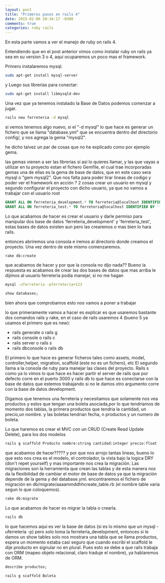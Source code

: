 ```yaml
---
layout: post
title: "Primeros pasos en rails 4"
date: 2015-02-06 20:34:17 -0300
comments: true
categories: ruby rails
---
```

En esta parte vamos a ver el manejo de ruby on rails 4.

Entendiendo que en el post anterior vimos como instalar ruby on rails ya sea en su version 3 o 4, aqui ocuparemos un poco mas el framework.

Primero instalaremos mysql.

```bash
sudo apt-get install mysql-server
```
y Luego sus librerias para conectar: 
```bash
sudo apt-get install libmysqld-dev 
```
Una vez que ya tenemos instalado la Base de Datos podemos comenzar a jugar.
```bash
rails new ferreteria -d mysql
```
si vemos tenemos algo nuevo, si el "-d mysql" lo que hace es generar un fichero que se llama "database.yml" que se encuentra dentro del directorio config/, y nos agrega la gema "mysql2".

he dicho talvez un par de cosas que no he explicado como por ejemplo gema.

las gemas vienen a ser las librerias si así lo quieres llamar, y las que vayas a utilizar en tu proyecto estan el fichero Gemfile, el cual trae incorporadas gemas una de ellas es la gema de base de datos, que en este caso sera mysql o "gem mysql2".
Que nos falta para poder tirar lineas de codigo y poder ver el framework en acción ?
2 cosas crear un usuario en mysql y segundo configurar el proyecto con dicho usuario, ya que no vamos a trabajar con el usuario root

```sql
GRANT ALL ON ferreteria_development.* TO ferreteria@localhost IDENTIFIED BY 'ferreteria+123';
GRANT ALL ON ferreteria_test.* TO ferreteria@localhost IDENTIFIED BY 'ferreteria+123';
```
Lo que acabamos de hacer es crear el usuario y darle permiso para manipular dos base de datos 'ferreteria_development' y 'ferreteria_test', estas bases de datos existen aun pero las crearemos o mas bien lo hara rails.

entonces abriremos una consola e iremos al directorio donde creamos el proyecto. Una vez dentro de este mismo comenzaremos.
```bash
rake db:create
```
que acabamos de hacer y por que la consola no dijo nada??
Bueno la respuesta es acabamos de crear las dos bases de datos que mas arriba le dijimos al usuario ferreteria podia manejar, si no me hagan
```bash
mysql -uferreteria -pferreteria+123
```
```sql
show databases;
```
bien ahora que comprobamos esto nos vamos a poner a trabajar 

lo que primeramente vamos a hacer es explicar es que usaremos bastante dos comandos rails y rake, en el caso de rails usaremos 4 (bueno 5 ya usamos el primero que es new):

- rails generate o rails g
- rails  console o rails c
- rails server o rails s
- rails dbconsole o rails db

El primero lo que hace es generar ficheros tales como assets, model, controller,helper, migration, scaffold (este no es un fichero), etc
El segundo llama a la consola de ruby para manejar las clases del proyecto.
Rails s como ya lo vimos lo que hace es hacer partir el server de rails que por defecto corre en el puerto 3000
y rails db lo que hace es conectarse con la base de datos que estemos trabajando si no le damos otro argumento corre con la base de datos development.

Digamos que tenemos una ferreteria y necesitamos que solamente nos vea productos y estos que tengan una boleta asociada,por lo que tendriamos de momento dos tablas,
la primera productos que tendria la cantidad, un precio,un nombre. 
y las boletas tendrian fecha, n productos y un numero de boleta.

Lo que haremos es crear el MVC con un CRUD (Create Read Update Delete), para los dos modelos

```bash
rails g scaffold Producto nombre:string cantidad:integer precio:float
```
que acabamos de hacer????? y por que nos arrojo tantas lineas, bueno lo que esto nos crea es el modelo, el controlador, la vista bajo la logica DRY (don't repet yourself) y mas importante nos crea la migración. Las migraciones son la herramienta que crean las tablas y de esta manera nos da la flexibilidad de cambiar el motor de base de datos ya que la migración depende de la gema y del database.yml. encontraremos el fichero de migración en db/migrate/aaaammddhhcreate_table.rb (el nombre table varia segun lo que coloquemos).

```bash
rake db:migrate
```
Lo que acabamos de hacer es migrar la tabla o crearla.
```bash
rails db
```
lo que hacemos aqui es ver la base de datos (si es lo mismo que un mysql -uferreteria -p) pero solo toma la ferreteria_development, entonces si le damos un 
show tables solo nos mostrara una tabla que se llama productos, espera un momento estaba casi seguro que cuando escribí el scaffold le dije producto en signular no en plural. Pues esto se debe a que rails trabaja con ORM (mapeo objeto relacional, claro traduje el nombre), ya hablaremos de ORM.
```sql
describe productos;
```

```bash
rails g scaffold Boleta
```









